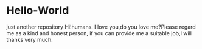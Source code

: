 # Hello-World
just another repository
Hi!humans.
I love you,do you love me?Please regard me as a kind and honest person,
if you can provide me a suitable job,I will thanks very much.
